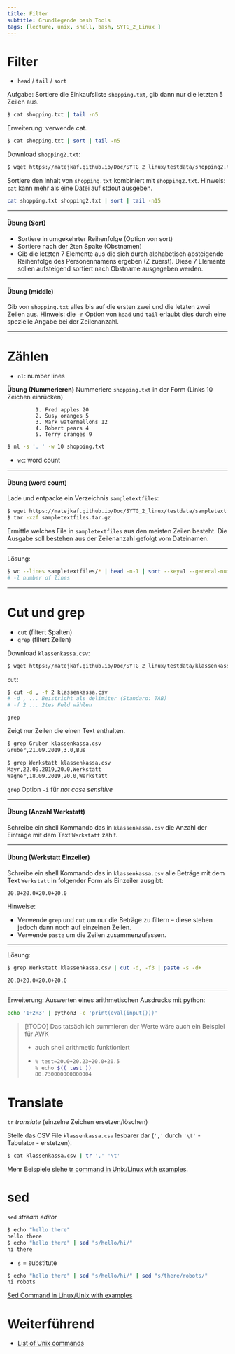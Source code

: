 ```yaml
---
title: Filter
subtitle: Grundlegende bash Tools
tags: [lecture, unix, shell, bash, SYTG_2_Linux ]
---
```




# Filter

- `head` / `tail` / `sort`

Aufgabe: Sortiere die Einkaufsliste `shopping.txt`, gib dann nur die letzten 5 Zeilen aus.

```bash
$ cat shopping.txt | tail -n5
```

Erweiterung: verwende cat.

```bash
$ cat shopping.txt | sort | tail -n5
```

Download `shopping2.txt`:

```bash
$ wget https://matejkaf.github.io/Doc/SYTG_2_linux/testdata/shopping2.txt
```

Sortiere den Inhalt von `shopping.txt` kombiniert mit `shopping2.txt`. Hinweis: `cat` kann mehr als eine Datei auf stdout ausgeben.

```bash
cat shopping.txt shopping2.txt | sort | tail -n15
```

---

#### Übung (Sort)

-  Sortiere in umgekehrter Reihenfolge (Option von sort)
-  Sortiere nach der 2ten Spalte (Obstnamen)
-  Gib die letzten 7 Elemente aus die sich durch alphabetisch absteigende Reihenfolge des Personennamens ergeben (Z zuerst). Diese 7 Elemente sollen aufsteigend sortiert nach Obstname ausgegeben werden.

---

#### Übung (middle)

Gib von `shopping.txt` alles bis auf die ersten zwei und die letzten zwei Zeilen aus. Hinweis: die `-n` Option von `head` und `tail` erlaubt dies durch eine spezielle Angabe bei der Zeilenanzahl.

---



# Zählen

- `nl`: number lines

**Übung (Nummerieren)** Nummeriere `shopping.txt` in der Form (Links 10 Zeichen einrücken)

```
         1. Fred apples 20
         2. Susy oranges 5
         3. Mark watermellons 12
         4. Robert pears 4
         5. Terry oranges 9
```

```bash
$ nl -s '. ' -w 10 shopping.txt
```

- `wc`: word count

---

#### Übung (word count)  

Lade und entpacke ein Verzeichnis `sampletextfiles`:

```bash
$ wget https://matejkaf.github.io/Doc/SYTG_2_linux/testdata/sampletextfiles.tar.gz
$ tar -xzf sampletextfiles.tar.gz
```

Ermittle welches File in `sampletextfiles` aus den meisten Zeilen besteht. Die Ausgabe soll bestehen aus der Zeilenanzahl gefolgt vom Dateinamen.

---

Lösung:

```bash
$ wc --lines sampletextfiles/* | head -n-1 | sort --key=1 --general-numeric-sort | tail -n1
# -l number of lines
```

---



# Cut und grep

- `cut` (filtert Spalten)
- `grep` (filtert Zeilen)

Download `klassenkassa.csv`:

```bash
$ wget https://matejkaf.github.io/Doc/SYTG_2_linux/testdata/klassenkassa.csv
```

`cut`:

```bash
$ cut -d , -f 2 klassenkassa.csv
# -d , ... Beistricht als delimiter (Standard: TAB)
# -f 2 ... 2tes Feld wählen
```


`grep`

Zeigt nur Zeilen die einen Text enthalten.

```bash
$ grep Gruber klassenkassa.csv       
Gruber,21.09.2019,3.0,Bus

$ grep Werkstatt klassenkassa.csv 
Mayr,22.09.2019,20.0,Werkstatt
Wagner,18.09.2019,20.0,Werkstatt
```

`grep` Option `-i` für *not case sensitive*

---

#### Übung (Anzahl Werkstatt)

Schreibe ein shell Kommando das in `klassenkassa.csv` die Anzahl der Einträge mit dem Text `Werkstatt` zählt.

---

#### Übung (Werkstatt Einzeiler)

Schreibe ein shell Kommando das in `klassenkassa.csv` alle Beträge mit dem Text `Werkstatt`  in folgender Form als Einzeiler ausgibt:

```
20.0+20.0+20.0+20.0
```

Hinweise:

- Verwende `grep` und `cut` um nur die Beträge zu filtern – diese stehen jedoch dann noch auf einzelnen Zeilen.
- Verwende `paste` um die Zeilen zusammenzufassen.

---

Lösung:

```bash
$ grep Werkstatt klassenkassa.csv | cut -d, -f3 | paste -s -d+
```

```
20.0+20.0+20.0+20.0
```

---

Erweiterung: Auswerten eines arithmetischen Ausdrucks mit python:

```bash
echo '1+2+3' | python3 -c 'print(eval(input()))'
```

> [!TODO] Das tatsächlich summieren der Werte wäre auch ein Beispiel für AWK
>
> - auch shell arithmetic funktioniert 
>
> - ```sh
>   % test=20.0+20.23+20.0+20.5
>   % echo $(( test ))
>   80.730000000000004
>   ```



# Translate

`tr` *translate* (einzelne Zeichen ersetzen/löschen)

Stelle das CSV File `klassenkassa.csv` lesbarer dar (`','` durch `'\t'` - Tabulator - erstetzen).

```bash
$ cat klassenkassa.csv | tr ',' '\t'
```

Mehr Beispiele siehe [tr command in Unix/Linux with examples](https://www.geeksforgeeks.org/tr-command-in-unix-linux-with-examples/).



# sed

`sed` *stream editor*

```bash
$ echo "hello there"
hello there
$ echo "hello there" | sed "s/hello/hi/"
hi there
```

- `s` = substitute

```bash
$ echo "hello there" | sed "s/hello/hi/" | sed "s/there/robots/"
hi robots
```

[Sed Command in Linux/Unix with examples](https://www.geeksforgeeks.org/sed-command-in-linux-unix-with-examples/)



# Weiterführend

- [List of Unix commands](https://en.wikipedia.org/wiki/List_of_Unix_commands)


